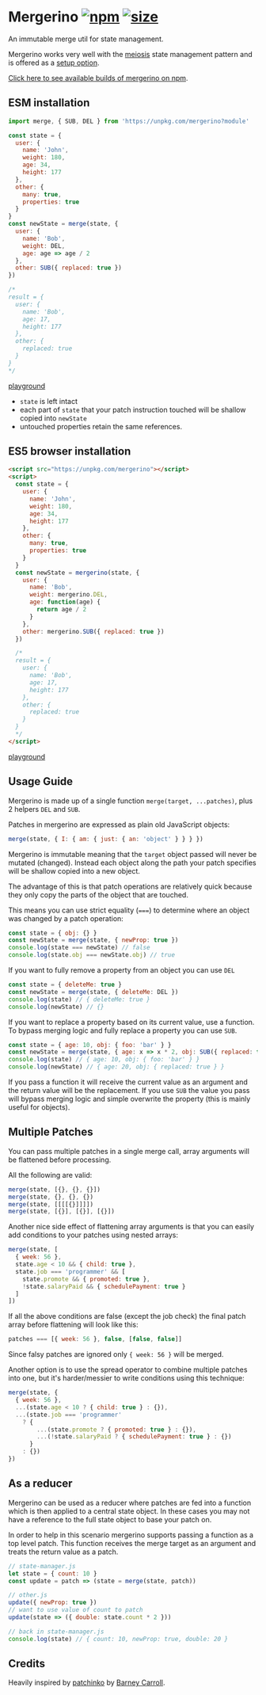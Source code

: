 # Mergerino [![npm](https://img.shields.io/npm/v/mergerino.svg)](https://www.npmjs.com/package/mergerino) [![size](https://img.badgesize.io/https://unpkg.com/mergerino@latest/dist/mergerino.min.js.png?label=gzip&color=blue&compression=gzip)](https://unpkg.com/mergerino@latest/dist/mergerino.min.js)

An immutable merge util for state management.

Mergerino works very well with the [meiosis](http://meiosis.js.org/) state management pattern and is offered as a [setup option](https://github.com/foxdonut/meiosis/tree/master/helpers/setup#mergerino-setup).

[Click here to see available builds of mergerino on npm](https://unpkg.com/mergerino/dist/).

## ESM installation

```js
import merge, { SUB, DEL } from 'https://unpkg.com/mergerino?module'

const state = {
  user: {
    name: 'John',
    weight: 180,
    age: 34,
    height: 177
  },
  other: {
    many: true,
    properties: true
  }
}
const newState = merge(state, {
  user: {
    name: 'Bob',
    weight: DEL,
    age: age => age / 2
  },
  other: SUB({ replaced: true })
})

/*
result = {
  user: {
    name: 'Bob',
    age: 17,
    height: 177
  },
  other: {
    replaced: true
  }
}
*/
```

[playground](https://flems.io/#0=N4IgZglgNgpgziAXAbVAOwIYFsZJAOgAsAXLKEAGhAGMB7NYmBvEAXwvW10QICsEqdBk2J4IWAA60ATsQAEOaQHMYFOcDkBlAKoAhNQBEAogBk5rOWGm0scgOQliEuIgD0rgK5oJAayX46LFdFFWkINFoAfixaABMPWDsAHTQUoTh5DIxGOQBedRS5OQ84GGlEArQioswcCrsAKVpCNDsKQuqAdxgIJRIKgEYADgAGdqrqjBUKgGYAFnHquUIevuJBgHYNjvYO2mIV8sqlrAw0AE8K4mkPVQ6iiWsJMuIIeCubmB2U1jT6DLkaBgnU0xGyMDyCjKKgAFFlGGpgB0SmUKkiJjUuPVdLQAEZte5ybq9fpyYwmRaTaZyKYQ3IAPhpKjkrjkACYdpT9ocKjpdDCNNIYBIoBhqDBYh9buYAJQ-OWpNDpWiwfBQWhKOFghH2JIpNqA4Gg8EyyggUqwaivf54NkzRDzNgcEC1bgEahwAQ0eiMZg8NgAXVYQA)

- `state` is left intact
- each part of `state` that your patch instruction touched will be shallow copied into `newState`
- untouched properties retain the same references.

## ES5 browser installation

```html
<script src="https://unpkg.com/mergerino"></script>
<script>
  const state = {
    user: {
      name: 'John',
      weight: 180,
      age: 34,
      height: 177
    },
    other: {
      many: true,
      properties: true
    }
  }
  const newState = mergerino(state, {
    user: {
      name: 'Bob',
      weight: mergerino.DEL,
      age: function(age) {
        return age / 2
      }
    },
    other: mergerino.SUB({ replaced: true })
  })

  /*
  result = {
    user: {
      name: 'Bob',
      age: 17,
      height: 177
    },
    other: {
      replaced: true
    }
  }
  */
</script>
```

[playground](https://flems.io/#0=N4IgZglgNgpgziAXAbVAOwIYFsZJAOgAsAXLKEAGhAGMB7NYmBvAHjmoCcIAHYgAjgdqAXgA6IEsW5xEAelkBXNNwDWAc3x0ssnBzUwuaWuIB8LWey68TlEHBixqxCPQSIQABkQBWAIwgAXwp0bFx3fAArBCo6BiZiPFi4fmSMRj5hPmBRND4+BXsORCycvLzMHGKAcgApWkI0KopSsoB3GAg1EmLfAA4PZtyyjH1igGYAFkGyvkIOruIegHYllqCW2mI5opKhvKwMNABPYuIOBRhpsu4OWm4DZ3hT85g1nICcpP40GFaAZWIaRgGT4un0hloAApUowKLs8gUDMVsns+BUYNUAEK0ABGTRaeXanW6oIM4IgRnwABEAKIAGSueRGGL4zIyJlZ+j4sj4ACY1ldNttimCDBTaPg-gBVTGQ4B8DgwbhQDDUGAAE2eFz4AQAlO99WhPq5aLB8FBaGpoYDYXwqqIck00b8AUDdbZ7I5nK48LzfIhJoFgiB0XhNHBojR6IxmO5AgBdAJAA)

## Usage Guide

Mergerino is made up of a single function `merge(target, ...patches)`, plus 2 helpers `DEL` and `SUB`.

Patches in mergerino are expressed as plain old JavaScript objects:

```js
merge(state, { I: { am: { just: { an: 'object' } } } })
```

Mergerino is immutable meaning that the `target` object passed will never be mutated (changed). Instead each object along the path your patch specifies will be shallow copied into a new object.

The advantage of this is that patch operations are relatively quick because they only copy the parts of the object that are touched.

This means you can use strict equality (`===`) to determine where an object was changed by a patch operation:

```js
const state = { obj: {} }
const newState = merge(state, { newProp: true })
console.log(state === newState) // false
console.log(state.obj === newState.obj) // true
```

If you want to fully remove a property from an object you can use `DEL`

```js
const state = { deleteMe: true }
const newState = merge(state, { deleteMe: DEL })
console.log(state) // { deleteMe: true }
console.log(newState) // {}
```

If you want to replace a property based on its current value, use a function. To bypass merging logic and fully replace a property you can use `SUB`.

```js
const state = { age: 10, obj: { foo: 'bar' } }
const newState = merge(state, { age: x => x * 2, obj: SUB({ replaced: true }) })
console.log(state) // { age: 10, obj: { foo: 'bar' } }
console.log(newState) // { age: 20, obj: { replaced: true } }
```

If you pass a function it will receive the current value as an argument and the return value will be the replacement. If you use `SUB` the value you pass will bypass merging logic and simple overwrite the property (this is mainly useful for objects).

## Multiple Patches

You can pass multiple patches in a single merge call, array arguments will be flattened before processing.

All the following are valid:

```js
merge(state, [{}, {}, {}])
merge(state, {}, {}, {})
merge(state, [[[[{}]]]])
merge(state, [{}], [{}], [{}])
```

Another nice side effect of flattening array arguments is that you can easily add conditions to your patches using nested arrays:

```js
merge(state, [
  { week: 56 },
  state.age < 10 && { child: true },
  state.job === 'programmer' && [
    state.promote && { promoted: true },
    !state.salaryPaid && { schedulePayment: true }
  ]
])
```

If all the above conditions are false (except the job check) the final patch array before flattening will look like this:

```js
patches === [{ week: 56 }, false, [false, false]]
```

Since falsy patches are ignored only `{ week: 56 }` will be merged.

Another option is to use the spread operator to combine multiple patches into one, but it's harder/messier to write conditions using this technique:

```js
merge(state, {
  { week: 56 },
  ...(state.age < 10 ? { child: true } : {}),
  ...(state.job === 'programmer'
    ? {
        ...(state.promote ? { promoted: true } : {}),
        ...(!state.salaryPaid ? { schedulePayment: true } : {})
      }
    : {})
})
```

## As a reducer

Mergerino can be used as a reducer where patches are fed into a function which is then applied to a central state object. In these cases you may not have a reference to the full state object to base your patch on.

In order to help in this scenario mergerino supports passing a function as a top level patch. This function receives the merge target as an argument and treats the return value as a patch.

```js
// state-manager.js
let state = { count: 10 }
const update = patch => (state = merge(state, patch))

// other.js
update({ newProp: true })
// want to use value of count to patch
update(state => ({ double: state.count * 2 }))

// back in state-manager.js
console.log(state) // { count: 10, newProp: true, double: 20 }
```

## Credits

Heavily inspired by [patchinko](https://github.com/barneycarroll/patchinko) by [Barney Carroll](https://github.com/barneycarroll).
